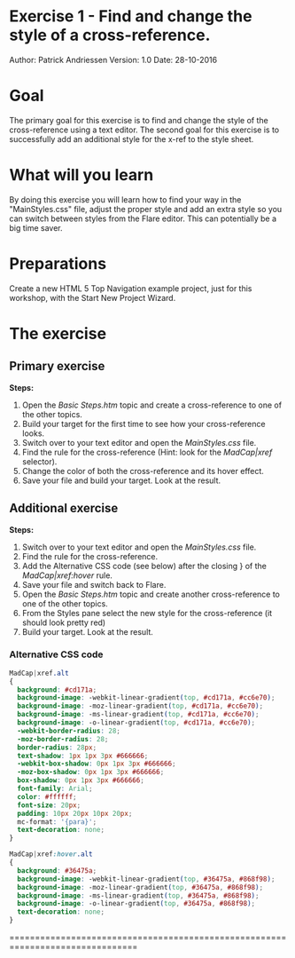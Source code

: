 
Exercise 1 - Find and change the style of a cross-reference.
===

Author:   Patrick Andriessen 
Version:  1.0
Date:     28-10-2016

# Goal
The primary goal for this exercise is to find and change the style of the cross-reference using a text editor. The second goal for this exercise is to successfully add an additional style for the x-ref to the style sheet. 

# What will you learn
By doing this exercise you will learn how to find your way in the "MainStyles.css" file, adjust the proper style and add an extra style so you can switch between styles from the Flare editor. This can potentially be a big time saver.

# Preparations
Create a new HTML 5 Top Navigation example project, just for this workshop, with the Start New Project Wizard.

# The exercise

## Primary exercise
__Steps:__
1. Open the *Basic Steps.htm* topic and create a cross-reference to one of the other topics.
2. Build your target for the first time to see how your cross-reference looks.
3. Switch over to your text editor and open the *MainStyles.css* file.
4. Find the rule for the cross-reference (Hint: look for the *MadCap|xref* selector).
5. Change the color of both the cross-reference and its hover effect.
6. Save your file and build your target. Look at the result.

## Additional exercise
__Steps:__
1. Switch over to your text editor and open the *MainStyles.css* file.
2. Find the rule for the cross-reference.
3. Add the Alternative CSS code (see below) after the closing } of the *MadCap|xref:hover* rule.
4. Save your file and switch back to Flare.
5. Open the *Basic Steps.htm* topic and create another cross-reference to one of the other topics. 
6. From the Styles pane select the new style for the cross-reference (it should look pretty red)
7. Build your target. Look at the result.

### Alternative CSS code

```CSS
MadCap|xref.alt
{
  background: #cd171a;
  background-image: -webkit-linear-gradient(top, #cd171a, #cc6e70);
  background-image: -moz-linear-gradient(top, #cd171a, #cc6e70);
  background-image: -ms-linear-gradient(top, #cd171a, #cc6e70);
  background-image: -o-linear-gradient(top, #cd171a, #cc6e70);
  -webkit-border-radius: 28;
  -moz-border-radius: 28;
  border-radius: 28px;
  text-shadow: 1px 1px 3px #666666;
  -webkit-box-shadow: 0px 1px 3px #666666;
  -moz-box-shadow: 0px 1px 3px #666666;
  box-shadow: 0px 1px 3px #666666;
  font-family: Arial;
  color: #ffffff;
  font-size: 20px;
  padding: 10px 20px 10px 20px;
  mc-format: '{para}';
  text-decoration: none;
}

MadCap|xref:hover.alt
{
  background: #36475a;
  background-image: -webkit-linear-gradient(top, #36475a, #868f98);
  background-image: -moz-linear-gradient(top, #36475a, #868f98);
  background-image: -ms-linear-gradient(top, #36475a, #868f98);
  background-image: -o-linear-gradient(top, #36475a, #868f98);
  text-decoration: none;
}
```
===============================================================================